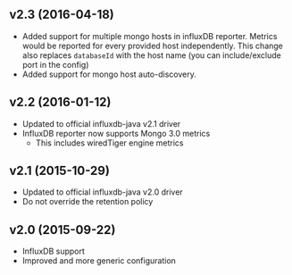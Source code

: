 ## v2.3 (2016-04-18)

* Added support for multiple mongo hosts in influxDB reporter. Metrics would be reported for every provided host independently. 
  This change also replaces `databaseId` with the host name (you can include/exclude port in the config)  
* Added support for mongo host auto-discovery. 
  
## v2.2 (2016-01-12)

* Updated to official influxdb-java v2.1 driver
* InfluxDB reporter now supports Mongo 3.0 metrics
  * This includes wiredTiger engine metrics

## v2.1 (2015-10-29)

* Updated to official influxdb-java v2.0 driver
* Do not override the retention policy

## v2.0 (2015-09-22)

* InfluxDB support
* Improved and more generic configuration